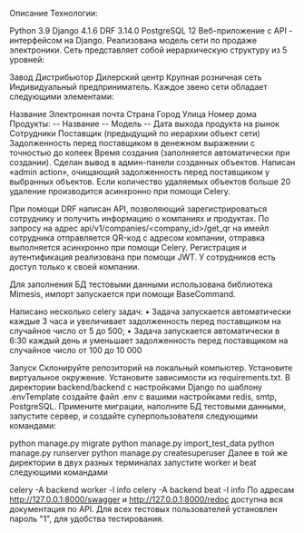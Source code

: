 Описание
Технологии:

Python 3.9
Django 4.1.6
DRF 3.14.0
PostgreSQL 12
Веб-приложение с API - интерфейсом на Django. Реализована модель сети по продаже электроники. Сеть представляет собой иерархическую структуру из 5 уровней:

Завод
Дистрибьютор
Дилерский центр
Крупная розничная сеть
Индивидуальный предприниматель.
Каждое звено сети обладает следующими элементами:

Название
Электронная почта
Страна
Город
Улица
Номер дома
Продукты: -- Название -- Модель -- Дата выхода продукта на рынок
Сотрудники
Поставщик (предыдущий по иерархии объект сети)
Задолженность перед поставщиком в денежном выражении с точностью до копеек
Время создания (заполняется автоматически при создании).
Сделан вывод в админ-панели созданных объектов. Написан «admin action», очищающий задолженность перед поставщиком у выбранных объектов. Если количество удаляемых объектов больше 20 удаление производится асинхронно при помощи Celery.

При помощи DRF написан API, позволяющий зарегистрироваться сотруднику и получить информацию о компаниях и продуктах. По запросу на адрес api/v1/companies/<company_id>/get_qr на имейл сотрудника отправляется QR-код с адресом компании, отправка выполняется асинхронно при помощи Celery. Регистрация и аутентификация реализована при помощи JWT. У сотрудников есть доступ только к своей компании.

Для заполнения БД тестовыми данными использована библиотека Mimesis, импорт запускается при помощи BaseCommand.

Написано несколько celery задач: • Задача запускается автоматически каждые 3 часа и увеличивает задолженность перед поставщиком на случайное число от 5 до 500; • Задача запускается автоматически в 6:30 каждый день и уменьшает задолженность перед поставщиком на случайное число от 100 до 10 000

Запуск
Склонируйте репозиторий на локальный компьютер. Установите виртуальное окружение. Установите зависимости из requirements.txt. В директории backend/backend с настройками Django по шаблону .envTemplate создайте файл .env с вашими настройками redis, smtp, PostgreSQL. Примените миграции, наполните БД тестовыми данными, запустите сервер, и создайте суперпользователя следующими командами:

python manage.py migrate
python manage.py import_test_data
python manage.py runserver
python manage.py createsuperuser
Далее в той же директории в двух разных терминалах запустите worker и beat следующими командами

celery -A backend worker -l info
celery -A backend beat -l info
По адресам http://127.0.0.1:8000/swagger и http://127.0.0.1:8000/redoc доступна вся документация по API. Для всех тестовых пользователей установлен пароль "1", для удобства тестирования.
